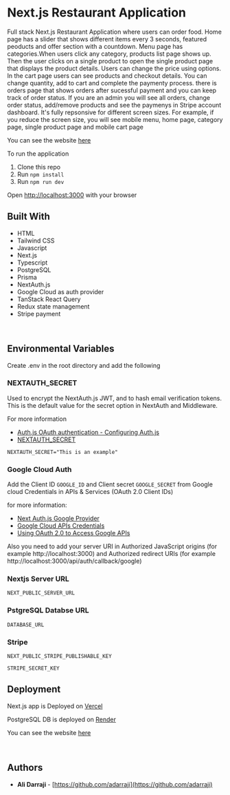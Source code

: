 # Next.js Restaurant Application

Full stack Next.js Restaurant Application where users can order food. Home page has a slider that shows different items every 3 seconds, featured peoducts and offer section with a countdown. Menu page has categories.When users click any category, products list page shows up. Then the user clicks on a single product to open the single product page that displays the product details. Users can change the price using options. In the cart page users can see products and checkout details. You can change quantity, add to cart and complete the paymenty process. there is orders page that shows orders after sucessful payment and you can keep track of order status. If you are an admin you will see all orders, change order status, add/remove products and see the paymenys in Stripe account dashboard. It's fully repsonsive for different screen sizes. For example, if you reduce the screen size, you will see mobile menu, home page, category page, single product page and mobile cart page

You can see the website [here](https://restaurant-nextjs-tailwind.vercel.app)

To run the application

1. Clone this repo
2. Run `npm install`
3. Run `npm run dev`

Open [http://localhost:3000](http://localhost:3000) with your browser


## Built With

* HTML
* Tailwind CSS
* Javascript
* Next.js
* Typescript
* PostgreSQL
* Prisma
* NextAuth.js
* Google Cloud as auth provider
* TanStack React Query
* Redux state management
* Stripe payment


<br />

## Environmental Variables

Create .env in the root directory and add the following

### NEXTAUTH_SECRET

Used to encrypt the NextAuth.js JWT, and to hash email verification tokens. This is the default value for the secret option in NextAuth and Middleware.

For more information
* [Auth.js OAuth authentication - Configuring Auth.js](https://authjs.dev/getting-started/oauth-tutorial#1-configuring-authjs)
* [NEXTAUTH_SECRET](https://next-auth.js.org/configuration/options#nextauth_secret)

`NEXTAUTH_SECRET="This is an example"`
<br />


### Google Cloud Auth

Add the Client ID `GOOGLE_ID` and Client secret `GOOGLE_SECRET` from Google cloud Credentials in APIs & Services (OAuth 2.0 Client IDs) 


for more information:

* [Next Auth.js Google Provider](https://next-auth.js.org/providers/google)
* [Google Cloud APIs Credentials](https://console.developers.google.com/apis/credentials)
* [Using OAuth 2.0 to Access Google APIs](https://developers.google.com/identity/protocols/oauth2)

Also you need to add your server URI in Authorized JavaScript origins (for example http://localhost:3000) and Authorized redirect URIs  (for example http://localhost:3000/api/auth/callback/google) 
<br />



### Nextjs Server URL

`NEXT_PUBLIC_SERVER_URL`

### PstgreSQL Databse URL

`DATABASE_URL`


### Stripe
`NEXT_PUBLIC_STRIPE_PUBLISHABLE_KEY`

`STRIPE_SECRET_KEY`


## Deployment

Next.js app is Deployed on [Vercel](https://vercel.com/)

PostgreSQL DB is deployed on [Render](https://render.com)

You can see the website [here](https://restaurant-nextjs-tailwind.vercel.app)


<br />

## Authors

- **Ali Darraji** - [https://github.com/adarraji](https://github.com/adarraji)

<br />
